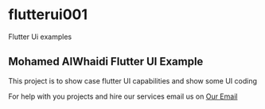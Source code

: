 # flutterui001

Flutter Ui examples

## Mohamed AlWhaidi Flutter UI Example

This project is to show case flutter UI capabilities and show some UI coding


For help with you projects and hire our services email us on [Our Email](mailto:mohamedalwhaidi@gmail.com)